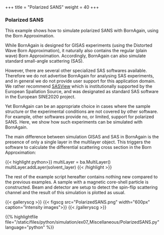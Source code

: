 +++
title = "Polarized SANS"
weight = 40
+++

### Polarized SANS

This example shows how to simulate polarized SANS with BornAgain, using the Born
Approximation.

While BornAgain is designed for GISAS experiments (using the Distorted Wave Born
Approximation), it naturally also contains the regular (plain wave) Born Approximation.
Accordingly, BornAgain can also simulate standard small-angle scattering (SAS).

However, there are several other specialized SAS softwares available. Therefore
we do not advertise BornAgain for analysing SAS experiments, and in general we do
not provide user support for this application domain.
We rather recommend [SASView](https://www.sasview.org/)
which is institutionally supported by the European Spallation Source,
and was designated as standard SAS software in the European SINE2020 project.

Yet BornAgain can be an appropriate choice in cases where the sample structure or
the experimental conditions are not covered by other software.
For example, other softwares provide no, or limited, support for polarized SANS.
Here, we show how such experiments can be simulated with BornAgain.

The main difference between simulation GISAS and SAS in BornAgain is the presence
of only a single layer in the multilayer object. This triggers the software to
calculate the differential scattering cross section in the Born Approximation:

{{< highlight python>}}
multiLayer = ba.MultiLayer()
multiLayer.addLayer(solvent_layer)
{{< /highlight >}}

The rest of the example script hereafter contains nothing new compared to the
previous examples. A sample with a magnetic core-shell particle is constructed.
Beam and detector are setup to detect the spin-flip scattering channel and the
result of this simulation is plotted as usual.

{{< galleryscg >}}
{{< figscg src="PolarizedSANS.png" width="600px" caption="Intensity images">}}
{{< /galleryscg >}}

{{% highlightfile file="/static/files/python/simulation/ex07_Miscellaneous/PolarizedSANS.py" language="python" %}}
